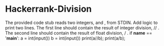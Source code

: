 # Hackerrank-Division
The provided code stub reads two integers,  and , from STDIN.  Add logic to print two lines. The first line should contain the result of integer division,  // . The second line should contain the result of float division,  / .
if __name__ == '__main__':
    a = int(input())
    b = int(input())
    print(a//b);
    print(a/b);
